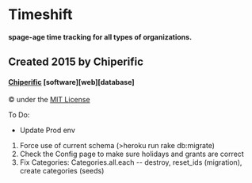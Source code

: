 # Timeshift
#### spage-age time tracking for all types of organizations.

## Created 2015 by Chiperific
#### [Chiperific](http://chiperific.com) \[software\]\[web\]\[database\]
&copy; under the [MIT License](http://opensource.org/licenses/MIT)


To Do:
* Update Prod env
1. Force use of current schema (>heroku run rake db:migrate)
2. Check the Config page to make sure holidays and grants are correct
3. Fix Categories: Categories.all.each -- destroy, reset_ids (migration), create categories (seeds)
